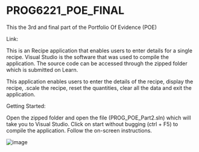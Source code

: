 # PROG6221_POE_FINAL
This the 3rd and final part of the Portfolio Of Evidence (POE)

Link: 

This is an Recipe application that enables users to enter details for a single recipe. Visual Studio is the software that was used to compile the application. The source code can be accessed through the zipped folder which is submitted on Learn.

This application enables users to enter the details of the recipe, display the recipe, .scale the recipe, reset the quantities, clear all the data and exit the application.

Getting Started:

Open the zipped folder and open the file (PROG_POE_Part2.sln) which will take you to Visual Studio. Click on start without bugging (ctrl + F5) to compile the application. Follow the on-screen instructions.

![image](https://github.com/Lerato-Mabija07/PROG6221_POE_FINAL/assets/130465883/52c91ab3-35b8-476e-b01a-592eececcb74)

